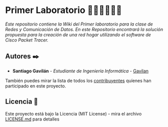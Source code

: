 # Primer Laboratorio 👨‍💻👨‍💻👨‍💻
_Este repositorio contiene la Wiki del Primer laboratorio para la clase de Redes y Comunicación de Datos. En este Repositorio encontrará la solución propuesta para la creación de una red hogar utilizando el software de Cisco Packet Tracer._


## Autores ✒️

* **Santiago Gavilán** - *Estudiante de Ingeniería Informática* - [Gavilan](https://github.com/Gavilan-S)

También puedes mirar la lista de todos los [contribuyentes](https://github.com/Gavilan-S/primerLaboratorioRedesComunicacionDatos/graphs/contributors) quíenes han participado en este proyecto. 

## Licencia 📄

Este proyecto está bajo la Licencia (MIT License) - mira el archivo [LICENSE.md](LICENSE) para detalles


